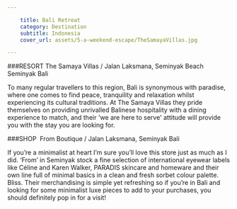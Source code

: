 ```yaml
---

    title: Bali Retreat
    category: Destination
    subtitle: Indonesia
    cover_url: assets/5-a-weekend-escape/TheSamayaVillas.jpg

---
```


###RESORT
The Samaya Villas / Jalan Laksmana, Seminyak Beach Seminyak Bali

To many regular travellers to this region, Bali is synonymous with paradise, where one comes to find peace, tranquility and relaxation whilst experiencing its cultural traditions. At The Samaya Villas they pride themselves on providing unrivalled Balinese hospitality with a dining experience to match, and their 'we are here to serve' attitude will provide you with the stay you are looking for.

###SHOP
<img src="../assets/5-a-weekend-escape/FromSeminyak5.jpg" alt="">
From Boutique / Jalan Laksmana, Seminyak Bali

If you’re a minimalist at heart I’m sure you’ll love this store just as much as I did. ‘From’ in Seminyak stock a fine selection of international eyewear labels like Céline and Karen Walker, PARADIS skincare and homeware and their own line full of minimal basics in a clean and fresh sorbet colour palette. Bliss. Their merchandising is simple yet refreshing so if you’re in Bali and looking for some minimalist luxe pieces to add to your purchases, you should definitely pop in for a visit!
